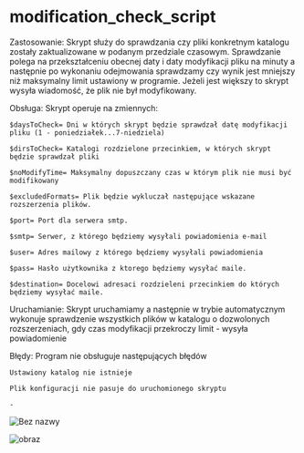 # modification_check_script
Zastosowanie: Skrypt służy do sprawdzania czy pliki konkretnym katalogu zostały zaktualizowane w podanym przedziale czasowym. Sprawdzanie polega na przekształceniu obecnej daty i daty modyfikacji pliku na minuty a następnie po wykonaniu odejmowania sprawdzamy czy wynik jest mniejszy niż maksymalny limit ustawiony w programie. Jeżeli jest większy to skrypt wysyła wiadomość, że plik nie był modyfikowany.

 

Obsługa: Skrypt operuje na zmiennych:

    $daysToCheck= Dni w których skrypt będzie sprawdzał datę modyfikacji pliku (1 - poniedziałek...7-niedziela)

    $dirsToCheck= Katalogi rozdzielone przecinkiem, w których skrypt będzie sprawdzał pliki

    $noModifyTime= Maksymalny dopuszczany czas w którym plik nie musi być modifikowany

    $excludedFormats= Plik będzie wykluczał następujące wskazane rozszerzenia plików.
    
    $port= Port dla serwera smtp.
    
    $smtp= Serwer, z którego będziemy wysyłali powiadomienia e-mail

    $user= Adres mailowy z którego będziemy wysyłali powiadomienia

    $pass= Hasło użytkownika z ktorego będziemy wysyłać maile.

    $destination= Docelowi adresaci rozdzieleni przecinkiem do których będziemy wysyłać maile.
 

Uruchamianie: Skrypt uruchamiamy a następnie w trybie automatycznym wykonuje sprawdzenie wszystkich plików w katalogu o dozwolonych rozszerzeniach, gdy czas modyfikacji przekroczy limit - wysyła powiadomienie

 

Błędy: Program nie obsługuje następujących błędów

    Ustawiony katalog nie istnieje

    Plik konfiguracji nie pasuje do uruchomionego skryptu

    -


![Bez nazwy](https://github.com/mormych/modification_check_script/assets/71809600/4b55455f-6a0f-4d4a-b943-e308e8888773)

![obraz](https://github.com/mormych/modification_check_script/assets/71809600/5a86d74e-3691-4cc9-8e7d-fa2b3c04ad57)

